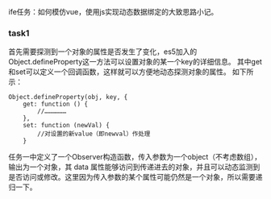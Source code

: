 ife任务：如何模仿vue，使用js实现动态数据绑定的大致思路小记。

### task1
首先需要探测到一个对象的属性是否发生了变化，es5加入的Object.defineProperty这一方法可以设置对象的某一个key的详细信息。
其中get和set可以定义一个回调函数，这样就可以方便地动态探测对象的属性。
如下所示：
```
Object.defineProperty(obj, key, {
    get: function () {
        //………………
    },
    set: function (newVal) {
        //对设置的新value（即newval）作处理
    }
```
任务一中定义了一个Observer构造函数，传入参数为一个object（不考虑数组），输出为一个对象，其 data 属性能够访问到传递进去的对象，并且可以动态监测到是否访问或修改。这里因为传入参数的某个属性可能仍然是一个对象，所以需要递归一下。
